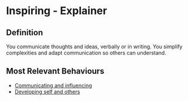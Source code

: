 # Inspiring - Explainer 

## Definition 

You communicate thoughts and ideas, verbally or in writing. You simplify complexities and adapt communication so others can understand. 

## Most Relevant Behaviours

* [Communicating and influencing](../behav/comm_influencing.md)
* [Developing self and others](../behav/devel_self_others.md)


